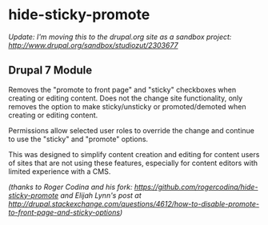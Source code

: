 hide-sticky-promote
===================

*Update: I'm moving this to the drupal.org site as a sandbox project: http://www.drupal.org/sandbox/studiozut/2303677*

Drupal 7 Module
---------------

Removes the "promote to front page" and "sticky" checkboxes when creating or editing content. Does not the change site functionality, only removes the option to make sticky/unsticky or promoted/demoted when creating or editing content.

Permissions allow selected user roles to override the change and continue to use the "sticky" and "promote" options.

This was designed to simplify content creation and editing for content users of sites that are not using these features, especially for content editors with limited experience with a CMS.


*(thanks to Roger Codina and his fork: https://github.com/rogercodina/hide-sticky-promote and Elijah Lynn's post at http://drupal.stackexchange.com/questions/4612/how-to-disable-promote-to-front-page-and-sticky-options)*

